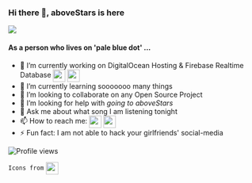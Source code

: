 ### Hi there 👋, aboveStars is here
![](https://media.giphy.com/media/l0K4k1O7RJSghST3a/giphy.gif)
#### As a person who lives on '**pale blue dot**' ...
- 🔭 I’m currently working on DigitalOcean Hosting & Firebase Realtime Database
[<img align= "center" src="https://img.icons8.com/emoji/344/droplet.png" width="25"/>](https://www.digitalocean.com/)
[<img align= "center" src="https://img.icons8.com/color/344/firebase.png" width="25"/>](https://firebase.google.com/)
- 🌱 I’m currently learning sooooooo many things 
- 👯 I’m looking to collaborate on any Open Source Project 
- 🤔 I’m looking for help with *going to aboveStars* 
- 💬 Ask me about what song I am listening tonight 
- 📫 How to reach me:
[<img align= "center" src="https://img.icons8.com/color/344/apple-mail.png" width="25"/>](mailto:yunuskorkmazitu@gmail.com)
[<img align= "center" src="https://img.icons8.com/color/344/instagram-new--v2.png" width="25"/>](https://www.instagram.com/yunus20korkmaz03/) 
- ⚡ Fun fact: I am not able to hack your girlfriends' social-media  <img align= "center" src="https://media.giphy.com/media/KDRv3QggAjyo/giphy.gif" width="15" height="15" />

![Profile views](https://gpvc.arturio.dev/aboveStars)

`Icons from`
[<img align= "center" src="https://img.icons8.com/color/344/icons8-new-logo.png" width="25"/>](https://icons8.com/)
